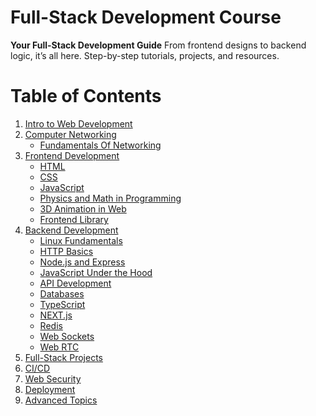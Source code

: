 
# Full-Stack Development Course 

**Your Full-Stack Development Guide**
From frontend designs to backend logic, it’s all here.
Step-by-step tutorials, projects, and resources.


# Table of Contents

1. [Intro to Web Development](01.IntroWebDevelopment/IntroWebDevelopment.md)
2. [Computer Networking]()
   - [Fundamentals Of Networking]()
3. [Frontend Development](#)
   - [HTML](./04_Frontend/HTML)
   - [CSS](#html-and-css)
   - [JavaScript](#javascript)
   - [Physics and Math in Programming](#physics-and-math-in-programming)
   - [3D Animation in Web](#3d-animation-in-web)
   - [Frontend Library](#frontend-library)
4. [Backend Development](#4-backend-development)
   - [Linux Fundamentals](#linux-fundamentals)
   - [HTTP Basics](#http-basics)
   - [Node.js and Express](#nodejs-and-express)
   - [JavaScript Under the Hood](#javascript-under-the-hood)
   - [API Development](#api-development)
   - [Databases](#databases)
   - [TypeScript](#typescript)
   - [NEXT.js](#nextjs)
   - [Redis](#redis)
   - [Web Sockets](#web-sockets)
   - [Web RTC](#web-rtc)
5. [Full-Stack Projects](#5-full-stack-projects)
6. [CI/CD](#6-cicd)
7. [Web Security](#7-web-security)
8. [Deployment](#8-deployment)
9. [Advanced Topics](#9-advanced-topics)


